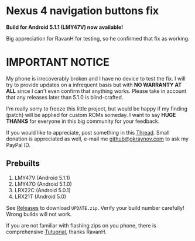 # Nexus 4 navigation buttons fix

**Build for Android 5.1.1 (LMY47V) now available!**

Big appreciation for RavanH for testing, so he confirmed that fix as working.

# IMPORTANT NOTICE

My phone is irrecoverably broken and I have no device to test the fix. I will try to provide updates on a infrequent basis but with **NO WARRANTY AT ALL** since I can't even confirm that anything works. Please take in account that any releases later than 5.1.0 is blind-crafted.

I'm really sorry to freeze this little project, but would be happy if my finding (patch) will be applied for custom ROMs someday. I want to say **HUGE THANKS** for everyone in this big community for your feedback.

If you would like to appreciate, post something in this [Thread](https://github.com/gkraynov/nexus-4-navfix/issues/3). Small donation is appreciated as well, e-mail me [github@gkraynov.com](mailto:github@gkraynov.com) to ask my PayPal ID.

## Prebuilts ##

1. LMY47V (Android 5.1.1)
2. LMY47O (Android 5.1.0)
3. LRX22C (Android 5.0.1)
4. LRX21T (Android 5.0)

See [Releases](https://github.com/gkraynov/nexus-4-navfix/releases) to download `UPDATE.zip`. Verify your build number carefully! Wrong builds will not work.

If you are not familiar with flashing zips on you phone, there is comprehensive [Tutuorial](http://status301.net/how-to-fix-nexus-4-unresponsive-soft-navigation-menu-buttons), thanks RavanH.
